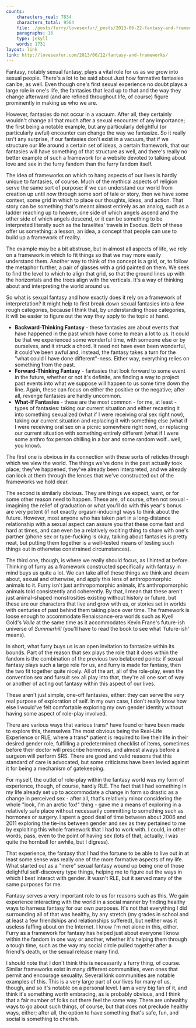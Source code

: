 ```yaml
---
counts:
    characters_real: 7834
    characters_total: 9564
    file: ./posts/furry/lovesexfur/_posts/2013-06-22-fantasy-and-frameworks.markdown
    paragraphs: 16
    type: jekyll
    words: 1731
layout: link
link: http://lovesexfur.com/2013/06/22/fantasy-and-frameworks/
---
```


Fantasy, notably sexual fantasy, plays a vital role for us as we grow into
sexual people. There's a lot to be said about Just how formative fantasies can
be, as well. Even though one's first sexual experience no doubt plays a large
role in one's life, the fantasies that lead up to that and the way they change
afterward (and are refined throughout life, of course) figure prominently in
making us who we are.

However, fantasies do not occur in a vacuum. After all, they certainly wouldn't
change all that much after a sexual encounter of any importance; the first being
a notable example, but any particularly delightful (or particularly awful)
encounter can change the way we fantasize. So it really isn't any surprise, if
our fantasies don't exist in a vacuum, that if we structure our life around
a certain set of ideas, a certain framework, that our fantasies will have
something of that structure as well, and there's really no better example of
such a framework for a website devoted to talking about love and sex in the
furry fandom than the furry fandom itself.<!--more-->

The idea of frameworks on which to hang aspects of our lives is hardly unique to
fantasies, of course. Much of the mythical aspects of religion serve the same
sort of purpose: if we can understand our world from creation up until now
through some sort of tale or story, then we have some context, some grid in
which to place our thoughts, ideas, and action. That story can be something
that's meant almost entirely as an analog, such as a ladder reaching up to
heaven, one side of which angels ascend and the other side of which angels
descend, or it can be something to be interpreted literally such as the
Israelites' travels in Exodus. Both of these offer us something: a lesson, an
idea, a concept that people can use to build up a framework of reality.

The example may be a bit abstruse, but in almost all aspects of life, we rely on
a framework in which to fit things so that we may more easily understand them.
Another way to think of the concept is a grid, or, to follow the metaphor
further, a pair of glasses with a grid painted on them. We seek to find the
level to which to align that grid, so that the ground lines up with the
horizontals and the trees align with the verticals. It's a way of thinking about
and interpreting the world around us.

So what is sexual fantasy and how exactly does it rely on a framework of
interpretation? It might help to first break down sexual fantasies into a few
rough categories, because I think that, by understanding those categories, it
will be easier to figure out the way they apply to the topic at hand.

* **Backward-Thinking Fantasy** - these fantasies are about events that have
happened in the past which have come to mean a lot to us. It could be that we
experienced some wonderful time, with someone else or by ourselves, and it
struck a chord. It need not have even been wonderful, it could've been awful
and, instead, the fantasy takes a turn for the "what could I have done
different"-ness. Either way, everything relies on something from the past.
* **Forward-Thinking Fantasy** - fantasies that look forward to some event in
the future, whether or not it's definite, are finding a way to project past
events into what we suppose will happen to us some time down the line. Again,
these can focus on either the positive or the negative; after all, revenge
fantasies are hardly uncommon.
* **What-If Fantasies** - these are the most common - for me, at least - types
of fantasies: taking our current situation and either recasting it into
something sexualized (what if I were receiving oral sex right now), taking our
current situation and replacing it with something else (what if I were receiving
oral sex on a picnic somewhere right now), or replacing our current situation
with something entirely different (what if I were some anthro fox person
chilling in a bar and some random wolf...well, you know).

The first one is obvious in its connection with these sorts of reticles through
which we view the world. The things we've done in the past actually took place;
they've happened, they've already been interpreted, and we already can look at
them through the lenses that we've constructed out of the frameworks we hold
dear.

The second is similarly obvious. They are things we expect, want, or for some
other reason need to happen. These are, of course, often not sexual - imagining
the relief of graduation or what you'll do with this year's bonus are very
potent (if not exactly orgasm-inducing) ways to think about the future. However,
most anyone who has taken part in a long-distance relationship with a sexual
aspect can assure you that these come fast and hard at times, and can even be a
relatively exciting thing to share with one's partner (phone sex or type-fucking
is okay, talking about fantasies is pretty neat, but putting them together is a
well-tested means of testing such things out in otherwise constrained
circumstances).

The third one, though, is where we really should focus, as I hinted at before.
Thinking of furry as a framework constructed specifically with fantasy in mind
buys us quite a lot. We can take all of these things we think and dream about,
sexual and otherwise, and apply this lens of anthropomorphic animals to it.
Furry isn't just anthropomorphic animals, it's anthropomorphic animals told
consistently and coherently. By that, I mean that these aren't just
animal-shaped monstrosities existing without history or future, but these are
our characters that live and grow with us, or stories set in worlds with
centuries of past behind them taking place over time. The framework is loose
enough to accommodate Renaissance-era worlds such as Kyell Gold's *Volle* at the
same time as it accommodates Kevin Frane's future-ish universe of
*Summerhill* (you'll have to read the book to see what 'future-ish' means).

In short, what furry buys us is an open invitation to fantasize within its
bounds. Part of the reason that sex plays the role that it does within the
fandom is the combination of the previous two belabored points: if sexual
fantasy plays such a large role for us, and furry is made for fantasy, then the
two fit together quite nicely. All of the art, all of the role-play, even the
convention sex and fursuit sex all play into that, they're all one sort of way
or another of acting out fantasy within this aspect of our lives.

These aren't just simple, one-off fantasies, either: they can serve the very
real purpose of exploration of self. In my own case, I don't really know how
else I would've felt comfortable exploring my own gender identity without having
some aspect of role-play involved.

There are various ways that various trans\* have found or have been made to
explore this, themselves The most obvious being the Real-Life Experience or RLE,
where a trans\* patient is required to live their life in their desired gender
role, fulfilling a predetermined checklist of items, sometimes before their
doctor will prescribe hormones, and almost always before a surgeon will perform
SRS. There are good and valid reasons that this standard of care is advocated,
but some criticisms have been levied against it for being a mechanism of
gatekeeping.

For myself, the outlet of role-play within the fantasy world was my form of
experience, though, of course, hardly RLE. The fact that I had something in my
life already set up to accommodate a change in form so drastic as a change in
perceived sex - after all, that's relatively minor considering the whole "look,
I'm an arctic fox!" thing - gave me a means of exploring in a relatively safe
place without necessarily committing to something such as hormones or surgery. I
spent a good deal of time between about 2006 and 2011 exploring the tie-ins
between gender and sex as they pertained to me by exploiting this whole
framework that I had to work with. I could, in other words, pass, even to the
point of having sex (lots of that, actually, I was quite the hornball for
awhile, but I digress).

That experience, the fantasy that I had the fortune to be able to live out in at
least some sense was really one of the more formative aspects of my life. What
started out as a "mere" sexual fantasy wound up being one of those delightful
self-discovery type things, helping me to figure out the ways in which I best
interact with gender. It wasn't RLE, but it served many of the same purposes for
me.

Fantasy serves a very important role to us for reasons such as this. We gain
experience interacting with the world in a social manner by finding healthy ways
to harness fantasy for our own purposes. It's not that everything I did
surrounding all of that was healthy, by any stretch (my grades in school and at
least a few friendships and relationships suffered), but neither was it useless
faffing about on the Internet. I know I'm not alone in this, either. Furry as a
framework for fantasy has helped just about everyone I know within the fandom in
one way or another, whether it's helping them through a tough time, such as the
way my social circle pulled together after a friend's death, or the sexual
release many find.

I should note that I don't think this is necessarily a furry thing, of course.
Similar frameworks exist in many different communities, even ones that permit
and encourage sexuality. Several kink communities are notable examples of this.
This is a very large part of our lives for many of us, though, and so it's
notable on a personal level. I am a very big fan of it, and think it's something
worth embracing, as is probably obvious, and I think that a fair number of folks
out there feel the same way. There are unhealthy ways to go about such things,
of course, but that does not preclude healthy ways, either; after all, the
option to have something that's safe, fun, and social is something to cherish.
